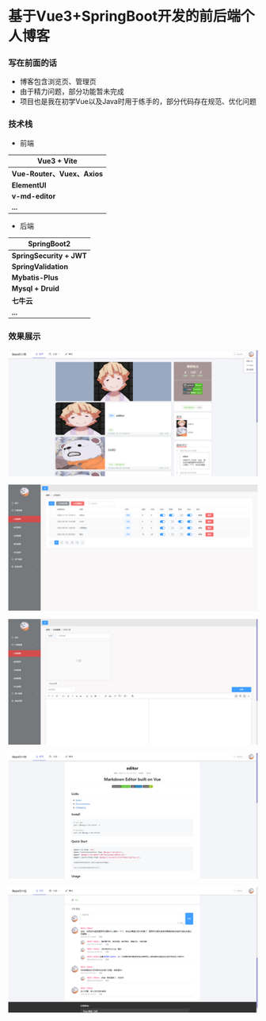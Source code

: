 # 基于Vue3+SpringBoot开发的前后端个人博客

### 写在前面的话

- 博客包含浏览页、管理页
- 由于精力问题，部分功能暂未完成
- 项目也是我在初学Vue以及Java时用于练手的，部分代码存在规范、优化问题



### 技术栈

- 前端

| Vue3 + Vite                 |
| --------------------------- |
| **Vue-Router、Vuex、Axios** |
| **ElementUI**               |
| **v-md-editor**             |
| **...**                     |

- 后端

| SpringBoot2              |
| ------------------------ |
| **SpringSecurity + JWT** |
| **SpringValidation**     |
| **Mybatis-Plus**         |
| **Mysql + Druid**        |
| **七牛云**               |
| **...**                  |



### 效果展示

![image-20230128202052781](https://github.com/IamBepo/bepoBlog/blob/master/img/1.png)

![image-20230128202358555](https://github.com/IamBepo/bepoBlog/blob/master/img/2.png)

![image-20230128202409199](https://github.com/IamBepo/bepoBlog/blob/master/img/3.png)

![image-20230128202417978](https://github.com/IamBepo/bepoBlog/blob/master/img/4.png)

![image-20230128202430532](https://github.com/IamBepo/bepoBlog/blob/master/img/5.png)
